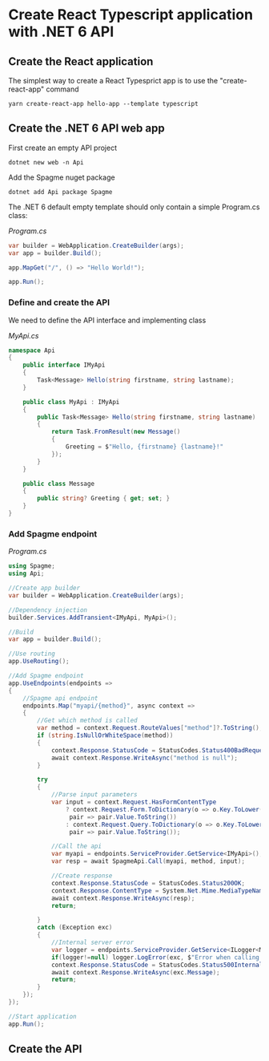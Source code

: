 # Create React Typescript application with .NET 6 API

## Create the React application

The simplest way to create a React Typesprict app is to use the "create-react-app" command

```
yarn create-react-app hello-app --template typescript
```

## Create the .NET 6 API web app

First create an empty API project

```
dotnet new web -n Api
```

Add the Spagme nuget package

```
dotnet add Api package Spagme
```

The .NET 6 default empty template should only contain a simple Program.cs class:

_Program.cs_

```c#
var builder = WebApplication.CreateBuilder(args);
var app = builder.Build();

app.MapGet("/", () => "Hello World!");

app.Run();
```

### Define and create the API

We need to define the API interface and implementing class

_MyApi.cs_

```c#
namespace Api
{
    public interface IMyApi
    {
        Task<Message> Hello(string firstname, string lastname);
    }

    public class MyApi : IMyApi
    {
        public Task<Message> Hello(string firstname, string lastname)
        {
            return Task.FromResult(new Message()
            {
                Greeting = $"Hello, {firstname} {lastname}!"
            });
        }
    }

    public class Message
    {
        public string? Greeting { get; set; }
    }
}
```

### Add Spagme endpoint

_Program.cs_

```c#
using Spagme;
using Api;

//Create app builder
var builder = WebApplication.CreateBuilder(args);

//Dependency injection
builder.Services.AddTransient<IMyApi, MyApi>();

//Build
var app = builder.Build();

//Use routing
app.UseRouting();

//Add Spagme endpoint
app.UseEndpoints(endpoints =>
{
    //Spagme api endpoint
    endpoints.Map("myapi/{method}", async context =>
    {
        //Get which method is called
        var method = context.Request.RouteValues["method"]?.ToString();
        if (string.IsNullOrWhiteSpace(method))
        {
            context.Response.StatusCode = StatusCodes.Status400BadRequest;
            await context.Response.WriteAsync("method is null");
        }

        try
        {
            //Parse input parameters
            var input = context.Request.HasFormContentType
                ? context.Request.Form.ToDictionary(o => o.Key.ToLower(),
                 pair => pair.Value.ToString())
                : context.Request.Query.ToDictionary(o => o.Key.ToLower(),
                 pair => pair.Value.ToString());

            //Call the api
            var myapi = endpoints.ServiceProvider.GetService<IMyApi>();
            var resp = await SpagmeApi.Call(myapi, method, input);

            //Create response
            context.Response.StatusCode = StatusCodes.Status200OK;
            context.Response.ContentType = System.Net.Mime.MediaTypeNames.Application.Json;
            await context.Response.WriteAsync(resp);
            return;

        }
        catch (Exception exc)
        {
            //Internal server error
            var logger = endpoints.ServiceProvider.GetService<ILogger<MyApi>>();
            if(logger!=null) logger.LogError(exc, $"Error when calling method {method}");
            context.Response.StatusCode = StatusCodes.Status500InternalServerError;
            await context.Response.WriteAsync(exc.Message);
            return;
        }
    });
});

//Start application
app.Run();
```

## Create the API
